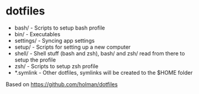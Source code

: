 # dotfiles

* bash/ - Scripts to setup bash profile
* bin/ - Executables
* settings/ - Syncing app settings
* setup/ - Scripts for setting up a new computer
* shell/ - Shell stuff (bash and zsh), bash/ and zsh/ read from there to setup the profile
* zsh/ - Scripts to setup zsh profile
* *.symlink - Other dotfiles, symlinks will be created to the $HOME folder

Based on https://github.com/holman/dotfiles